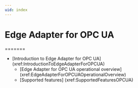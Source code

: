 ```yaml
---
uid: index
---
```


# Edge Adapter for OPC UA

=======

- [Introduction to Edge Adapter for OPC UA] (xref:IntroductionToEdgeAdapterForOPCUA)
  - [Edge Adapter for OPC UA operational overview] (xref:EdgeAdapterForOPCUAOperationalOverview)
  - [Supported features] (xref:SupportedFeaturesOPCUA)
